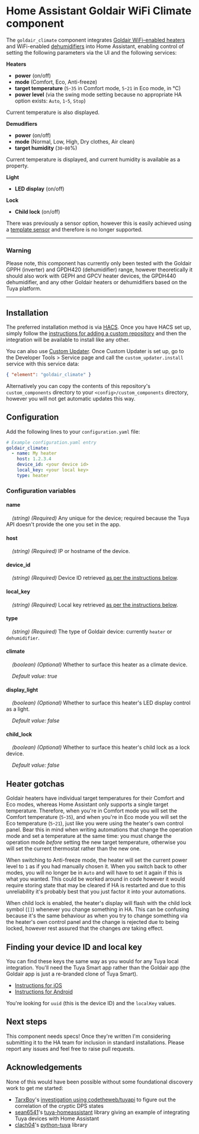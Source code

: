 Home Assistant Goldair WiFi Climate component
=============================================

The `goldair_climate` component integrates 
[Goldair WiFi-enabled heaters](http://www.goldair.co.nz/product-catalogue/heating/wifi-heaters) and
WiFi-enabled [dehumidifiers](http://www.goldair.co.nz/product-catalogue/heating/dehumidifiers) into Home Assistant,
enabling control of setting the following parameters via the UI and the following services:

**Heaters**
* **power** (on/off)
* **mode** (Comfort, Eco, Anti-freeze)
* **target temperature** (`5`-`35` in Comfort mode, `5`-`21` in Eco mode, in °C)
* **power level** (via the swing mode setting because no appropriate HA option exists: `Auto`, `1`-`5`, `Stop`)

Current temperature is also displayed.

**Demudifiers**
* **power** (on/off)
* **mode** (Normal, Low, High, Dry clothes, Air clean)
* **target humidity** (`30`-`80`%)

Current temperature is displayed, and current humidity is available as a property.

**Light**
* **LED display** (on/off)

**Lock**
* **Child lock** (on/off)

There was previously a sensor option, however this is easily achieved using a
[template sensor](https://www.home-assistant.io/integrations/template/) and therefore is no longer supported.

---

### Warning
Please note, this component has currently only been tested with the Goldair GPPH (inverter) and GPDH420 (dehumidifier)
range, however theoretically it should also work with GEPH and GPCV heater devices, the GPDH440 dehumidifier, and any
other Goldair heaters or dehumidifiers based on the Tuya platform.

---

Installation
------------
The preferred installation method is via [HACS](https://hacs.xyz/). Once you have HACS set up, simply follow the
[instructions for adding a custom repository](https://hacs.xyz/docs/navigation/settings#custom-repositories) and then
the integration will be available to install like any other.

You can also use [Custom Updater](https://github.com/custom-components/custom_updater). Once Custom Updater is  set
up, go to the Developer Tools > Service page and call the `custom_updater.install` service with this service data:
```json
{ "element": "goldair_climate" }
```
Alternatively you can copy the contents of this repository's `custom_components` directory to your 
`<config>/custom_components` directory, however you will not get automatic updates this way.

Configuration
-------------
Add the following lines to your `configuration.yaml` file:

```yaml
# Example configuration.yaml entry
goldair_climate:
  - name: My heater
    host: 1.2.3.4
    device_id: <your device id>
    local_key: <your local key>
    type: heater
```

### Configuration variables

#### name
&nbsp;&nbsp;&nbsp;&nbsp;*(string) (Required)* Any unique for the device; required because the Tuya API doesn't provide
                                              the one you set in the app.

#### host
&nbsp;&nbsp;&nbsp;&nbsp;*(string) (Required)* IP or hostname of the device.

#### device_id
&nbsp;&nbsp;&nbsp;&nbsp;*(string) (Required)* Device ID retrieved 
                                              [as per the instructions below](#finding-your-device-id-and-local-key).

#### local_key
&nbsp;&nbsp;&nbsp;&nbsp;*(string) (Required)* Local key retrieved 
                                              [as per the instructions below](#finding-your-device-id-and-local-key).

#### type
&nbsp;&nbsp;&nbsp;&nbsp;*(string) (Required)* The type of Goldair device: currently `heater` or `dehumidifier`.

#### climate
&nbsp;&nbsp;&nbsp;&nbsp;*(boolean) (Optional)* Whether to surface this heater as a climate device.

&nbsp;&nbsp;&nbsp;&nbsp;*Default value: true* 

#### display_light
&nbsp;&nbsp;&nbsp;&nbsp;*(boolean) (Optional)* Whether to surface this heater's LED display control as a light.

&nbsp;&nbsp;&nbsp;&nbsp;*Default value: false* 

#### child_lock
&nbsp;&nbsp;&nbsp;&nbsp;*(boolean) (Optional)* Whether to surface this heater's child lock as a lock device.

&nbsp;&nbsp;&nbsp;&nbsp;*Default value: false* 

Heater gotchas
--------------
Goldair heaters have individual target temperatures for their Comfort and Eco modes, whereas Home Assistant only supports
a single target temperature. Therefore, when you're in Comfort mode you will set the Comfort temperature (`5`-`35`), and
when you're in Eco mode you will set the Eco temperature (`5`-`21`), just like you were using the heater's own control 
panel. Bear this in mind when writing automations that change the operation mode and set a temperature at the same time: 
you must change the operation mode *before* setting the new target temperature, otherwise you will set the current 
thermostat rather than the new one. 

When switching to Anti-freeze mode, the heater will set the current power level to `1` as if you had manually chosen it.
When you switch back to other modes, you will no longer be in `Auto` and will have to set it again if this is what you
wanted. This could be worked around in code however it would require storing state that may be cleared if HA is
restarted and due to this unreliability it's probably best that you just factor it into your automations.

When child lock is enabled, the heater's display will flash with the child lock symbol (`[]`) whenever you change
something in HA. This can be confusing because it's the same behaviour as when you try to change something via the
heater's own control panel and the change is rejected due to being locked, however rest assured that the changes *are* 
taking effect.

Finding your device ID and local key 
------------------------------------
You can find these keys the same way as you would for any Tuya local integration. You'll need the Tuya Smart app rather
than the Goldair app (the Goldair app is just a re-branded clone of Tuya Smart).

* [Instructions for iOS](https://github.com/codetheweb/tuyapi/blob/master/docs/SETUP.md)
* [Instructions for Android](https://github.com/codetheweb/tuyapi/blob/cdb4289/docs/SETUP_DEPRECATED.md#capture-https-traffic)

You're looking for `uuid` (this is the device ID) and the `localKey` values.

Next steps
----------
This component needs specs! Once they're written I'm considering submitting it to the HA team for inclusion in standard 
installations. Please report any issues and feel free to raise pull requests.

Acknowledgements
----------------
None of this would have been possible without some foundational discovery work to get me started:

* [TarxBoy](https://github.com/TarxBoy)'s [investigation using codetheweb/tuyapi](https://github.com/codetheweb/tuyapi/issues/31) to figure out the correlation of the cryptic DPS states 
* [sean6541](https://github.com/sean6541)'s [tuya-homeassistant](https://github.com/sean6541/tuya-homeassistant) library giving an example of integrating Tuya devices with Home Assistant
* [clach04](https://github.com/clach04)'s [python-tuya](https://github.com/clach04/python-tuya) library
